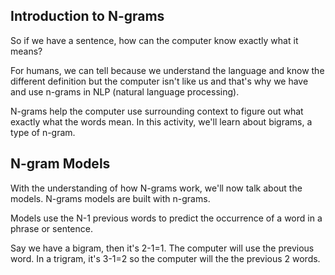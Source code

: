 <!--title="Introduction"-->

## Introduction to N-grams


So if we have a sentence, how can the computer know exactly what it means? 
	
For humans, we can tell because we understand the language and know the different definition but the computer isn't like us and that's why we have and use n-grams in NLP (natural language processing).

N-grams help the computer use surrounding context to figure out what exactly what the words mean. In this activity, we'll learn about bigrams, a type of n-gram.

## N-gram Models

With the understanding of how N-grams work, we'll now talk about the models. N-grams models are built with n-grams. 

Models use the N-1 previous words to predict the occurrence of a word in a phrase or sentence.

Say we have a bigram, then it's 2-1=1. The computer will use the previous word. In a trigram, it's 3-1=2 so the computer will the the previous 2 words.
